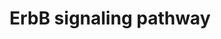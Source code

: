 ---
annotations:
- type: Pathway Ontology
  value: epidermal growth factor/neuregulin signaling pathway
- type: Disease Ontology
  value: cancer
- type: Disease Ontology
  value: multiple sclerosis
- type: Disease Ontology
  value: Alzheimer's disease
authors:
- MaintBot
- AlexanderPico
- Mkutmon
- Fehrhart
- L Dupuis
- Marvin M2
- Eweitz
description: The ErbB protein family or epidermal growth factor receptor (EGFR) family
  is a family of four structurally related receptor tyrosine kinases. Insufficient
  ErbB signaling in humans is associated with the development of neurodegenerative
  diseases, such as multiple sclerosis and Alzheimer's Disease. In mice loss of signaling
  by any member of the ErbB family results in embryonic lethality with defects in
  organs including the lungs, skin, heart and brain. Excessive ErbB signaling is associated
  with the development of a wide variety of types of solid tumor. ErbB-1 and ErbB-2
  are found in many human cancers and their excessive signaling may be critical factors
  in the development and malignancy of these tumors.  The ErbB protein family consists
  of 4 members  * ErbB-1, also named epidermal growth factor receptor (EGFR) * ErbB-2,
  also named HER2 in humans and neu in rodents * ErbB-3, also named HER3 and * ErbB-4,
  also named HER4  The four members of the ErbB protein family are capable of forming
  homodimers, heterodimers, and possibly higher order oligomers upon activation by
  a subset of potential growth factor ligands.
last-edited: 2021-05-07
organisms:
- Bos taurus
redirect_from:
- /index.php/Pathway:WP1044
- /instance/WP1044
schema-jsonld:
- '@context': https://schema.org/
  '@id': https://wikipathways.github.io/pathways/WP1044.html
  '@type': Dataset
  creator:
    '@type': Organization
    name: WikiPathways
  description: The ErbB protein family or epidermal growth factor receptor (EGFR)
    family is a family of four structurally related receptor tyrosine kinases. Insufficient
    ErbB signaling in humans is associated with the development of neurodegenerative
    diseases, such as multiple sclerosis and Alzheimer's Disease. In mice loss of
    signaling by any member of the ErbB family results in embryonic lethality with
    defects in organs including the lungs, skin, heart and brain. Excessive ErbB signaling
    is associated with the development of a wide variety of types of solid tumor.
    ErbB-1 and ErbB-2 are found in many human cancers and their excessive signaling
    may be critical factors in the development and malignancy of these tumors.  The
    ErbB protein family consists of 4 members  * ErbB-1, also named epidermal growth
    factor receptor (EGFR) * ErbB-2, also named HER2 in humans and neu in rodents
    * ErbB-3, also named HER3 and * ErbB-4, also named HER4  The four members of the
    ErbB protein family are capable of forming homodimers, heterodimers, and possibly
    higher order oligomers upon activation by a subset of potential growth factor
    ligands.
  keywords:
  - PDK1
  - ERBB2
  - SOS1
  - CAMK2A
  - PRKCA
  - AKT3
  - TGFA
  - JUN
  - MTOR
  - MDM2
  - KRAS
  - BAD
  - SRC
  - mTor signaling pathway
  - STAT5A
  - RPS6KB1
  - PIP2
  - CRK
  - AREG
  - NRG4
  - Apoptosis pathway
  - EIF4EBP1
  - Cell cycle pathway
  - ELK1
  - ABL1
  - GGFBPP5
  - NRG2
  - ARAF
  - GAB1
  - NCK1
  - PIK3R5
  - bta-mir-21
  - EGF
  - PTK2
  - GSK3B
  - EREG
  - HBEGF
  - MAP2K7
  - MAPK1
  - MAPK signaling pathway
  - CDKN1B
  - PLCG1
  - PIP3
  - ERBB3
  - BCL2L11
  - MAP2K1
  - ERBB4
  - CDKN1A
  - CBLC
  - CCND1
  - TP53
  - GRB2
  - MYC
  - BTC
  - Calcium signaling pathway
  - HRAS
  - EGFR
  - SHC2
  - NRG3
  - FOXO1
  - PAK4
  - MAPK8
  license: CC0
  name: ErbB signaling pathway
seo: CreativeWork
title: ErbB signaling pathway
wpid: WP1044
---